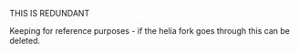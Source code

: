 THIS IS REDUNDANT

Keeping for reference purposes - if the helia fork goes through this can be deleted.
